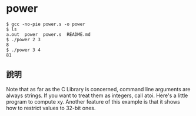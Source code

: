 # power

```
$ gcc -no-pie power.s -o power
$ ls
a.out  power  power.s  README.md
$ ./power 2 3
8
$ ./power 3 4
81
```

## 說明

Note that as far as the C Library is concerned, command line arguments are always strings. If you want to treat them as integers, call atoi. Here's a little program to compute xy. Another feature of this example is that it shows how to restrict values to 32-bit ones.